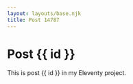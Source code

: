```yaml
---
layout: layouts/base.njk
title: Post 14787
---
```


# Post {{ id }}

This is post {{ id }} in my Eleventy project.
